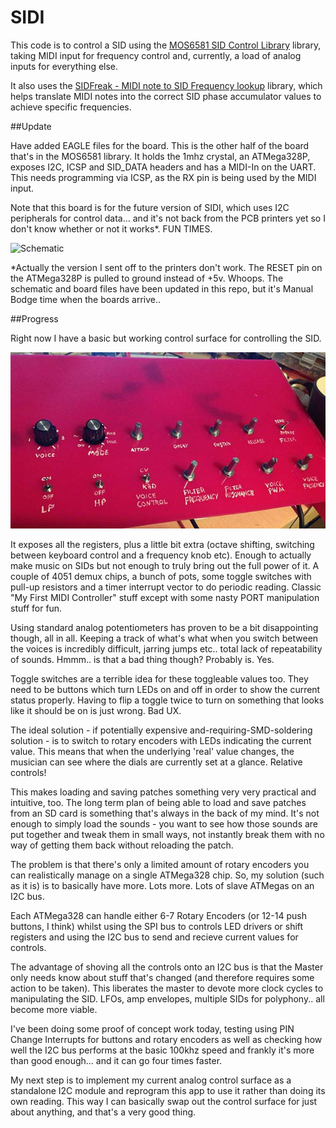 SIDI
====

This code is to control a SID using the [MOS6581 SID Control Library](https://github.com/CharlotteGore/MOS6581) library, taking MIDI input for frequency control and, currently, a load of analog inputs for everything else.

It also uses the [SIDFreak - MIDI note to SID Frequency lookup](https://github.com/CharlotteGore/SIDFreak) library, which helps translate MIDI notes into the correct SID phase accumulator values to achieve specific frequencies.

##Update

Have added EAGLE files for the board. This is the other half of the board that's in the MOS6581 library. It holds the 1mhz crystal, an ATMega328P, exposes I2C, ICSP and SID_DATA headers and has a MIDI-In on the UART. This needs programming via ICSP, as the RX pin is being used by the MIDI input.

Note that this board is for the future version of SIDI, which uses I2C peripherals for control data... and it's not back from the PCB printers yet so I don't know whether or not it works*. FUN TIMES.

![Schematic](https://raw.github.com/CharlotteGore/SIDI/master/SIDI_I2C.png)

*Actually the version I sent off to the printers don't work. The RESET pin on the ATMega328P is pulled to ground instead of +5v. Whoops. The schematic and board files have been updated in this repo, but it's Manual Bodge time when the boards arrive..

##Progress

Right now I have a basic but working control surface for controlling the SID.

![Control surface for the SID](https://github.com/CharlotteGore/MOS6581/raw/master/plexidreams.jpg)

It exposes all the registers, plus a little bit extra (octave shifting, switching between keyboard control and a frequency knob etc). Enough to actually make music on SIDs but not enough to truly bring out the full power of it. A couple of 4051 demux chips, a bunch of pots, some toggle switches with pull-up resistors and a timer interrupt vector to do periodic reading. Classic "My First MIDI Controller" stuff except with some nasty PORT manipulation stuff for fun.

Using standard analog potentiometers has proven to be a bit disappointing though, all in all. Keeping a track of what's what when you switch between the voices is incredibly difficult, jarring jumps etc.. total lack of repeatability of sounds. Hmmm.. is that a bad thing though? Probably is. Yes. 

Toggle switches are a terrible idea for these toggleable values too. They need to be buttons which turn LEDs on and off in order to show the current status properly. Having to flip a toggle twice to turn on something that looks like it should be on is just wrong. Bad UX.

The ideal solution - if potentially expensive and-requiring-SMD-soldering solution - is to switch to rotary encoders with LEDs indicating the current value. This means that when the underlying 'real' value changes, the musician can see where the dials are currently set at a glance. Relative controls!

This makes loading and saving patches something very very practical and intuitive, too. The long term plan of being able to load and save patches from an SD card is something that's always in the back of my mind. It's not enough to simply load the sounds - you want to see how those sounds are put together and tweak them in small ways, not instantly break them with no way of getting them back without reloading the patch.

The problem is that there's only a limited amount of rotary encoders you can realistically manage on a single ATMega328 chip. So, my solution (such as it is) is to basically have more. Lots more. Lots of slave ATMegas on an I2C bus. 

Each ATMega328 can handle either 6-7 Rotary Encoders (or 12-14 push buttons, I think) whilst using the SPI bus to controls LED drivers or shift registers and using the I2C bus to send and recieve current values for controls. 

The advantage of shoving all the controls onto an I2C bus is that the Master only needs know about stuff that's changed (and therefore requires some action to be taken). This liberates the master to devote more clock cycles to manipulating the SID. LFOs, amp envelopes, multiple SIDs for polyphony.. all become more viable. 

I've been doing some proof of concept work today, testing using PIN Change Interrupts for buttons and rotary encoders as well as checking how well the I2C bus performs at the basic 100khz speed and frankly it's more than good enough... and it can go four times faster. 

My next step is to implement my current analog control surface as a standalone I2C module and reprogram this app to use it rather than doing its own reading. This way I can basically swap out the control surface for just about anything, and that's a very good thing.
